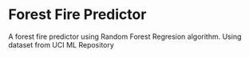# Forest Fire Predictor
 A forest fire predictor using Random Forest Regresion algorithm. Using dataset from UCI ML Repository
